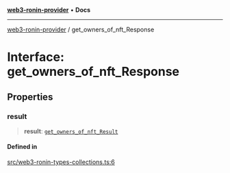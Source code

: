 [**web3-ronin-provider**](../README.md) • **Docs**

***

[web3-ronin-provider](../globals.md) / get\_owners\_of\_nft\_Response

# Interface: get\_owners\_of\_nft\_Response

## Properties

### result

> **result**: [`get_owners_of_nft_Result`](get_owners_of_nft_Result.md)

#### Defined in

[src/web3-ronin-types-collections.ts:6](https://github.com/chuacw/web3-ronin-provider/blob/7646ce38176c1dab59363eef0869f2efa34d498b/src/web3-ronin-types-collections.ts#L6)
